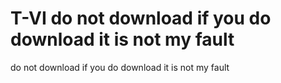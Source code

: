 # T-VI           do not download if you do download it is not my fault
do not download if you do download it is not my fault
